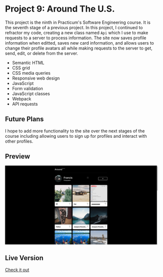 # Project 9: Around The U.S.

This project is the ninth in Practicum's Software Engineering course. It is the seventh stage of a previous project. In this project, I continued to refractor my code, creating a new class named `Api` which I use to make requests to a server to process information. The site now saves profile information when editted, saves new card information, and allows users to change their profile avatars all while making requests to the server to get, send, edit, or delete from the server.

- Semantic HTML
- CSS grid
- CSS media queries
- Responsive web design
- JavaScript
- Form validation
- JavaScript classes
- Webpack
- API requests

## Future Plans

I hope to add more functionality to the site over the next stages of the course including allowing users to sign up for profiles and interact with other profiles.

## Preview

<img src="./src/images/demos/project-9-demo-1.png">

## Live Version

<a href="https://skwisgaarr8-9.github.io/se_project_aroundtheus/">Check it out</a>
